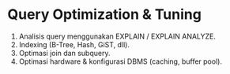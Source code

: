 # Query Optimization & Tuning

1. Analisis query menggunakan EXPLAIN / EXPLAIN ANALYZE.
2. Indexing (B-Tree, Hash, GiST, dll).
3. Optimasi join dan subquery.
4. Optimasi hardware & konfigurasi DBMS (caching, buffer pool).